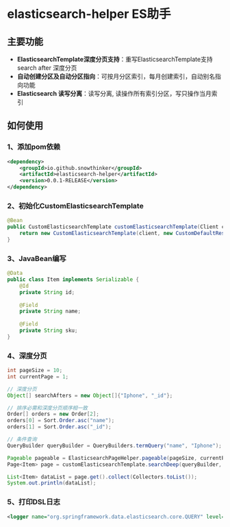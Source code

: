 # elasticsearch-helper ES助手

## 主要功能

* **ElasticsearchTemplate深度分页支持**：重写ElasticsearchTemplate支持 search after 深度分页
* **自动创建分区及自动分区指向**：可按月分区索引，每月创建索引，自动别名指向功能
* **Elasticsearch 读写分离**：读写分离, 读操作所有索引分区，写只操作当月索引

## 如何使用

### 1、添加pom依赖

~~~xml
<dependency>
    <groupId>io.github.snowthinker</groupId>
    <artifactId>elasticsearch-helper</artifactId>
    <version>0.0.1-RELEASE</version>
</dependency>
~~~

### 2、初始化CustomElasticsearchTemplate

~~~java
@Bean
public CustomElasticsearchTemplate customElasticsearchTemplate(Client client) {
	return new CustomElasticsearchTemplate(client, new CustomDefaultResultMapper());
}
~~~

### 3、JavaBean编写

~~~java
@Data
public class Item implements Serializable {	
	@Id
	private String id;
	
	@Field
	private String name;
	
	@Field
	private String sku;
}
~~~

### 4、深度分页

~~~java
int pageSize = 10;
int currentPage = 1;

// 深度分页
Object[] searchAfters = new Object[]{"Iphone", "_id"};

// 排序必需和深度分页顺序相一致
Order[] orders = new Order[2];
orders[0] = Sort.Order.asc("name");
orders[1] = Sort.Order.asc("_id");

// 条件查询
QueryBuilder queryBuilder = QueryBuilders.termQuery("name", "Iphone");

Pageable pageable = ElasticsearchPageHelper.pageable(pageSize, currentPage, orders)
Page<Item> page = customElasticsearchTemplate.searchDeep(queryBuilder, pageable, Item.class, searchAfters);

List<Item> dataList = page.get().collect(Collectors.toList());
System.out.println(dataList);
~~~

### 5、打印DSL日志

~~~xml
<logger name="org.springframework.data.elasticsearch.core.QUERY" level="DEBUG"/>
~~~
